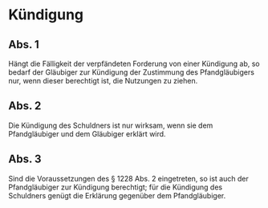 # Kündigung



## Abs. 1

 Hängt die Fälligkeit der verpfändeten Forderung von einer Kündigung ab, so bedarf der Gläubiger zur Kündigung der Zustimmung des Pfandgläubigers nur, wenn dieser berechtigt ist, die Nutzungen zu ziehen.

## Abs. 2

 Die Kündigung des Schuldners ist nur wirksam, wenn sie dem Pfandgläubiger und dem Gläubiger erklärt wird.

## Abs. 3

 Sind die Voraussetzungen des § 1228 Abs. 2 eingetreten, so ist auch der Pfandgläubiger zur Kündigung berechtigt; für die Kündigung des Schuldners genügt die Erklärung gegenüber dem Pfandgläubiger. 

